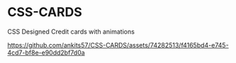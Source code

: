 # CSS-CARDS
CSS Designed Credit cards with animations





https://github.com/ankits57/CSS-CARDS/assets/74282513/f4165bd4-e745-4cd7-bf8e-e90dd2bf7d0a

